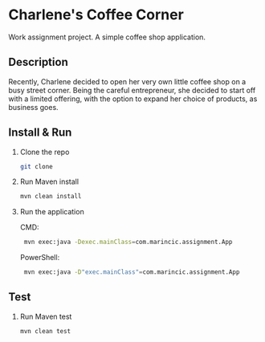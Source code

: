 # Charlene's Coffee Corner
Work assignment project. A simple coffee shop application.

## Description
Recently, Charlene decided to open her very own little coffee shop on a busy street corner.
Being the careful entrepreneur, she decided to start off with a limited offering, with the option to expand her choice of products, as
business goes.

## Install & Run
1. Clone the repo
   ```sh
   git clone
    ```
2. Run Maven install
   ```sh
   mvn clean install
   ```
3. Run the application

   CMD:
   ```sh
    mvn exec:java -Dexec.mainClass=com.marincic.assignment.App
    ```
   PowerShell:
   ```sh
    mvn exec:java -D"exec.mainClass"=com.marincic.assignment.App
    ```
   
## Test
1. Run Maven test
   ```sh
   mvn clean test
    ```
